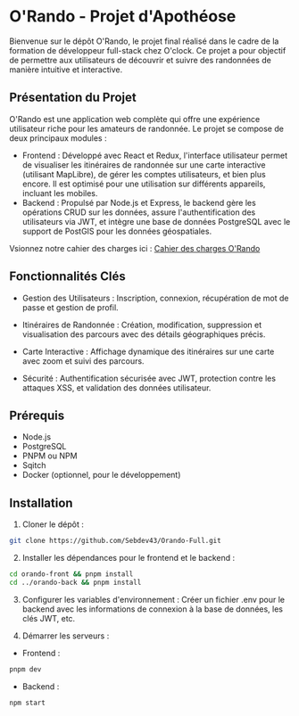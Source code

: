 # O'Rando - Projet d'Apothéose

Bienvenue sur le dépôt O'Rando, le projet final réalisé dans le cadre de la formation de développeur full-stack chez O'clock. Ce projet a pour objectif de permettre aux utilisateurs de découvrir et suivre des randonnées de manière intuitive et interactive.

## Présentation du Projet

O'Rando est une application web complète qui offre une expérience utilisateur riche pour les amateurs de randonnée. Le projet se compose de deux principaux modules :

- Frontend : Développé avec React et Redux, l'interface utilisateur permet de visualiser les itinéraires de randonnée sur une carte interactive (utilisant MapLibre), de gérer les comptes utilisateurs, et bien plus encore. Il est optimisé pour une utilisation sur différents appareils, incluant les mobiles.
- Backend : Propulsé par Node.js et Express, le backend gère les opérations CRUD sur les données, assure l'authentification des utilisateurs via JWT, et intègre une base de données PostgreSQL avec le support de PostGIS pour les données géospatiales.

Vsionnez notre cahier des charges ici :
[Cahier des charges O'Rando](https://silly-practice-5f9.notion.site/Cahier-des-charges-O-Rando-ee581121c0614dcf9f2000b7eac982ac)


## Fonctionnalités Clés

- Gestion des Utilisateurs : Inscription, connexion, récupération de mot de passe et gestion de profil.

- Itinéraires de Randonnée : Création, modification, suppression et visualisation des parcours avec des détails géographiques précis.

- Carte Interactive : Affichage dynamique des itinéraires sur une carte avec zoom et suivi des parcours.
- Sécurité : Authentification sécurisée avec JWT, protection contre les attaques XSS, et validation des données utilisateur.

## Prérequis

- Node.js
- PostgreSQL
- PNPM ou NPM
- Sqitch
- Docker (optionnel, pour le développement)

## Installation

1. Cloner le dépôt :

```bash
git clone https://github.com/Sebdev43/Orando-Full.git
```

2. Installer les dépendances pour le frontend et le backend :

```bash
cd orando-front && pnpm install
cd ../orando-back && pnpm install
```

3. Configurer les variables d'environnement : Créer un fichier .env pour le backend avec les informations de connexion à la base de données, les clés JWT, etc.

4. Démarrer les serveurs :

- Frontend :

```bash
pnpm dev
```

- Backend :

```bash
npm start
```
